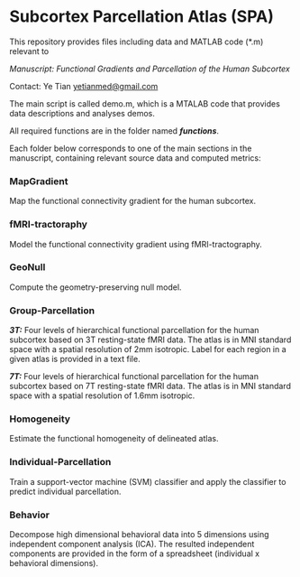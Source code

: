 # Subcortex Parcellation Atlas (SPA)
This repository provides files including data and MATLAB code (*.m) relevant to 

*Manuscript: Functional Gradients and Parcellation of the Human Subcortex*

Contact: Ye Tian yetianmed@gmail.com

The main script is called demo.m, which is a MTALAB code that provides data descriptions and analyses demos.

All required functions are in the folder named ***functions***.

Each folder below corresponds to one of the main sections in the manuscript, containing relevant source data and computed metrics:

### MapGradient

   Map the functional connectivity gradient for the human subcortex.

### fMRI-tractoraphy

   Model the functional connectivity gradient using fMRI-tractography.

### GeoNull

   Compute the geometry-preserving null model.

### Group-Parcellation

   ***3T:*** Four levels of hierarchical functional parcellation for the human subcortex based on 3T resting-state fMRI data. The atlas is in MNI standard space with a spatial resolution of 2mm isotropic. Label for each region in a given atlas is provided in a text file. 

   ***7T:*** Four levels of hierarchical functional parcellation for the human subcortex based on 7T resting-state fMRI data. The atlas is in MNI standard space with a spatial resolution of 1.6mm isotropic.

### Homogeneity

   Estimate the functional homogeneity of delineated atlas.

### Individual-Parcellation

   Train a support-vector machine (SVM) classifier and apply the classifier to predict individual parcellation.
   
### Behavior

   Decompose high dimensional behavioral data into 5 dimensions using independent component analysis (ICA). The resulted independent components are provided in the form of a spreadsheet (individual x behavioral dimensions).







 

 
